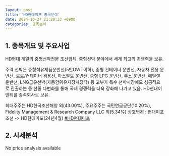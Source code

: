 ```yaml
---
layout: post
title: 'HD현대미포 종목분석'
date: 2024-10-27 21:20:23 +0900
categories: 종목분석
---
```


## 1. 종목개요 및 주요사업

HD현대 계열의 중형선박전문 조선업체. 중형선박 분야에서 세계 최고의 경쟁력을 보유. 

주력 선박은 중형석유제품운반선(5만DWT이하), 중형 컨테이너 운반선, 자동차 전용 운반선, 로로/컨테이너 겸용선, 아스팔트 운반선, 중형 LPG 운반선, 주스 운반선, 에틸렌 운반선, LNG급유선박(자동함위유지장치장착) 등 고부가 특수 선박시장에도 성공적으로 진출하는 등 선종 다변화를 통해 국제 경쟁력을 더욱 강화해 나가고 있음. HD현대이엔티를 종속회사로 보유. 

최대주주는 HD한국조선해양 외(43.00%), 주요주주는 국민연금공단(10.20%), Fidelity Management & Research Company LLC 외(5.34%) 상호변경 : 현대미포조선 -> HD현대미포(24년4월)
[#HD현대미포](#)

## 2. 시세분석

No price analysis available
